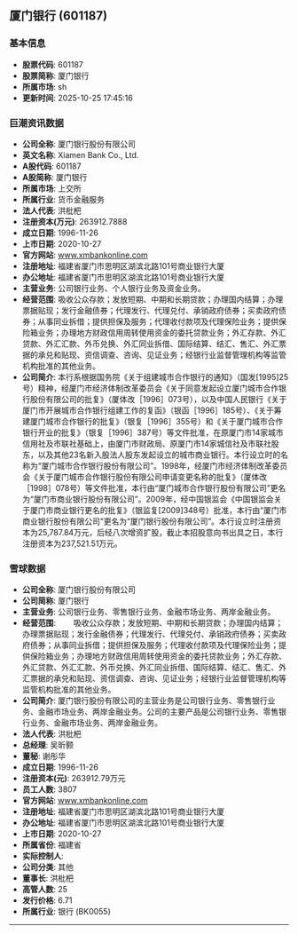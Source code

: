 ## 厦门银行 (601187)

### 基本信息

- **股票代码**: 601187
- **股票简称**: 厦门银行
- **所属市场**: sh
- **更新时间**: 2025-10-25 17:45:16

### 巨潮资讯数据

- **公司全称**: 厦门银行股份有限公司
- **英文名称**: Xiamen Bank Co., Ltd.
- **A股代码**: 601187
- **A股简称**: 厦门银行
- **所属市场**: 上交所
- **所属行业**: 货币金融服务
- **法人代表**: 洪枇杷
- **注册资本(万元)**: 263912.7888
- **成立日期**: 1996-11-26
- **上市日期**: 2020-10-27
- **官方网站**: www.xmbankonline.com
- **注册地址**: 福建省厦门市思明区湖滨北路101号商业银行大厦
- **办公地址**: 福建省厦门市思明区湖滨北路101号商业银行大厦
- **主营业务**: 公司银行业务、个人银行业务及资金业务。
- **经营范围**: 吸收公众存款；发放短期、中期和长期贷款；办理国内结算；办理票据贴现；发行金融债券；代理发行、代理兑付、承销政府债券；买卖政府债券；从事同业拆借；提供担保及服务；代理收付款项及代理保险业务；提供保险箱业务；办理地方财政信用周转使用资金的委托贷款业务；外汇存款、外汇贷款、外汇汇款、外币兑换、外汇同业拆借、国际结算、结汇、售汇、外汇票据的承兑和贴现、资信调查、咨询、见证业务；经银行业监督管理机构等监管机构批准的其他业务。
- **公司简介**: 本行系根据国务院《关于组建城市合作银行的通知》（国发[1995]25号）精神，经厦门市经济体制改革委员会《关于同意发起设立厦门城市合作银行股份有限公司的批复》（厦体改［1996］073号），以及中国人民银行《关于厦门市开展城市合作银行组建工作的复函》（银函［1996］185号）、《关于筹建厦门城市合作银行的批复》（银复［1996］355号）和《关于厦门城市合作银行开业的批复》（银复［1996］387号）等文件批准，在原厦门市14家城市信用社及市联社基础上，由厦门市财政局、原厦门市14家城信社及市联社股东，以及其他23名新入股法人股东发起设立的城市商业银行。本行设立时的名称为“厦门城市合作银行股份有限公司”。1998年，经厦门市经济体制改革委员会《关于厦门城市合作银行股份有限公司申请变更名称的批复》（厦体改［1998］078号）等文件批准，本行由“厦门城市合作银行股份有限公司”更名为“厦门市商业银行股份有限公司”。2009年，经中国银监会《中国银监会关于厦门市商业银行更名的批复》（银监复[2009]348号）批准，本行由“厦门市商业银行股份有限公司”更名为“厦门银行股份有限公司”。本行设立时注册资本为25,787.84万元，后经八次增资扩股，截止本招股意向书出具之日，本行注册资本为237,521.51万元。

### 雪球数据

- **公司全称**: 厦门银行股份有限公司
- **公司简称**: 厦门银行
- **主营业务**: 公司银行业务、零售银行业务、金融市场业务、两岸金融业务。
- **经营范围**: 　　吸收公众存款；发放短期、中期和长期贷款；办理国内结算；办理票据贴现；发行金融债券；代理发行、代理兑付、承销政府债券；买卖政府债券；从事同业拆借；提供担保及服务；代理收付款项及代理保险业务；提供保险箱业务；办理地方财政信用周转使用资金的委托贷款业务；外汇存款、外汇贷款、外汇汇款、外币兑换、外汇同业拆借、国际结算、结汇、售汇、外汇票据的承兑和贴现、资信调查、咨询、见证业务；经银行业监督管理机构等监管机构批准的其他业务。
- **公司简介**: 厦门银行股份有限公司的主营业务是公司银行业务、零售银行业务、金融市场业务、两岸金融业务。公司的主要产品是公司银行业务、零售银行业务、金融市场业务、两岸金融业务。
- **法人代表**: 洪枇杷
- **总经理**: 吴昕颢
- **董秘**: 谢彤华
- **成立日期**: 1996-11-26
- **注册资本(元)**: 263912.79万元
- **员工人数**: 3807
- **官方网站**: www.xmbankonline.com
- **注册地址**: 福建省厦门市思明区湖滨北路101号商业银行大厦
- **办公地址**: 福建省厦门市思明区湖滨北路101号商业银行大厦
- **上市日期**: 2020-10-27
- **所属省份**: 福建省
- **实际控制人**: 
- **公司分类**: 其他
- **董事长**: 洪枇杷
- **高管人数**: 25
- **发行价格**: 6.71
- **所属行业**: 银行 (BK0055)

---